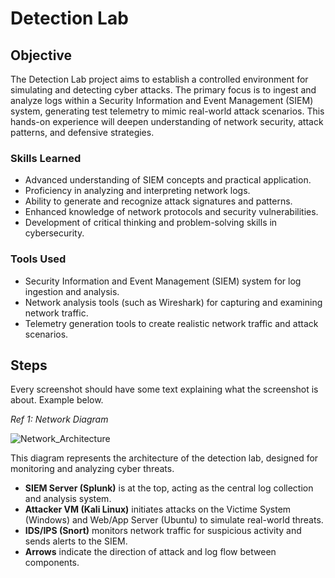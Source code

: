 # Detection Lab

## Objective

The Detection Lab project aims to establish a controlled environment for simulating and detecting cyber attacks. The primary focus is to ingest and analyze logs within a Security Information and Event Management (SIEM) system, generating test telemetry to mimic real-world attack scenarios. This hands-on experience will deepen understanding of network security, attack patterns, and defensive strategies.

### Skills Learned
- Advanced understanding of SIEM concepts and practical application.
- Proficiency in analyzing and interpreting network logs.
- Ability to generate and recognize attack signatures and patterns.
- Enhanced knowledge of network protocols and security vulnerabilities.
- Development of critical thinking and problem-solving skills in cybersecurity.

### Tools Used
- Security Information and Event Management (SIEM) system for log ingestion and analysis.
- Network analysis tools (such as Wireshark) for capturing and examining network traffic.
- Telemetry generation tools to create realistic network traffic and attack scenarios.

## Steps
Every screenshot should have some text explaining what the screenshot is about.
Example below.

*Ref 1: Network Diagram*

![Network_Architecture](https://github.com/user-attachments/assets/cb92936d-2f70-432e-9fd6-cb7f65302eaa)

This diagram represents the architecture of the detection lab, designed for monitoring and analyzing cyber threats.

- **SIEM Server (Splunk)** is at the top, acting as the central log collection and analysis system.
- **Attacker VM (Kali Linux)**  initiates attacks on the Victime System (Windows) and Web/App Server (Ubuntu) to simulate real-world threats.
- **IDS/IPS (Snort)** monitors network traffic for suspicious activity and sends alerts to the SIEM.
- **Arrows** indicate the direction of attack and log flow between components.
  

